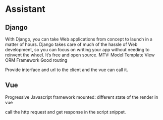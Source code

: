 # Assistant
## Django

With Django, you can take Web applications from concept to launch in a matter of hours. Django takes care of much of the hassle of Web development, so you can focus on writing your app without needing to reinvent the wheel. It’s free and open source.
MTV: Model Template View
ORM Framework
Good routing

Provide interface and url to the client and the vue can call it.

## Vue
Progressive Javascript framework
mounted: different state of the render in vue

call the http request and get response in the script snippet.

##
